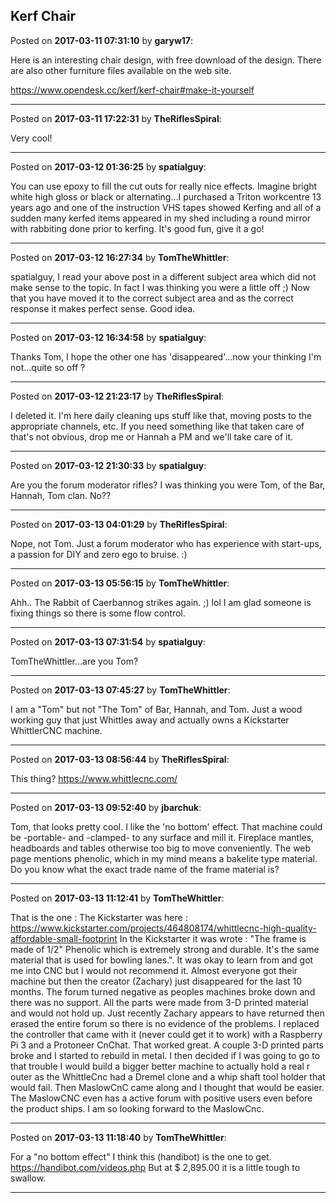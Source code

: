 ## Kerf Chair
Posted on **2017-03-11 07:31:10** by **garyw17**:

Here is an interesting chair design, with free download of the design.  There are also other furniture files available on the web site.

https://www.opendesk.cc/kerf/kerf-chair#make-it-yourself

---

Posted on **2017-03-11 17:22:31** by **TheRiflesSpiral**:

Very cool!

---

Posted on **2017-03-12 01:36:25** by **spatialguy**:

You can use epoxy to fill the cut outs for really nice effects. Imagine bright white high gloss or black or alternating…I purchased a Triton workcentre 13 years ago and one of the instruction VHS tapes showed Kerfing and all of a sudden many kerfed items appeared in my shed including a round mirror with rabbiting done prior to kerfing. It's good fun, give it a go!

---

Posted on **2017-03-12 16:27:34** by **TomTheWhittler**:

spatialguy, I read your above post in a different subject area which did not make sense to the topic. In fact I was thinking you were a little off ;) Now that you have moved it to the correct subject area and as the correct response it makes perfect sense. Good idea.

---

Posted on **2017-03-12 16:34:58** by **spatialguy**:

Thanks Tom, I hope the other one has 'disappeared'...now your thinking I'm not...quite so off ?

---

Posted on **2017-03-12 21:23:17** by **TheRiflesSpiral**:

I deleted it. I'm here daily cleaning ups stuff like that, moving posts to the appropriate channels, etc. If you need something like that taken care of that's not obvious, drop me or Hannah a PM and we'll take care of it.

---

Posted on **2017-03-12 21:30:33** by **spatialguy**:

Are you the forum moderator rifles? I was thinking you were Tom, of the Bar, Hannah, Tom clan. No?&quest;

---

Posted on **2017-03-13 04:01:29** by **TheRiflesSpiral**:

Nope, not Tom. Just a forum moderator who has experience with start-ups, a passion for DIY and zero ego to bruise. :)

---

Posted on **2017-03-13 05:56:15** by **TomTheWhittler**:

Ahh.. The Rabbit of Caerbannog strikes again. ;) lol
I am glad someone is fixing things so there is some flow control.

---

Posted on **2017-03-13 07:31:54** by **spatialguy**:

TomTheWhittler...are you Tom?

---

Posted on **2017-03-13 07:45:27** by **TomTheWhittler**:

I am a "Tom" but not "The Tom" of Bar, Hannah, and Tom.
Just a wood working guy that just Whittles away and actually owns a Kickstarter WhittlerCNC machine.

---

Posted on **2017-03-13 08:56:44** by **TheRiflesSpiral**:

This thing? https://www.whittlecnc.com/

---

Posted on **2017-03-13 09:52:40** by **jbarchuk**:

Tom, that looks pretty cool. I like the 'no bottom' effect. That machine could be -portable- and -clamped- to any surface and mill it. Fireplace mantles, headboards and tables otherwise too big to move conveniently.
The web page mentions phenolic, which in my mind means a bakelite type material.
Do you know what the exact trade name of the frame material is?

---

Posted on **2017-03-13 11:12:41** by **TomTheWhittler**:

That is the one : The Kickstarter was here :
https://www.kickstarter.com/projects/464808174/whittlecnc-high-quality-affordable-small-footprint
In the Kickstarter it was wrote : "The frame is made of 1/2" Phenolic which is extremely strong and durable. It's the same material that is used for bowling lanes.".
It was okay to learn from and got me into CNC but I would not recommend it. Almost everyone got their machine but then the creator (Zachary)  just disappeared for the last 10 months. The forum turned negative as peoples machines broke down and there was no support. All the parts were made from 3-D printed material and would not hold up. Just recently Zachary appears to have returned then erased the entire forum so there is no evidence of the problems. I replaced the controller that came with it (never could get it to work) with a Raspberry Pi 3 and a Protoneer CnChat. That worked great. A couple 3-D printed parts broke and I started to rebuild in metal. I then decided  if I was going to go to that trouble I would build a bigger better machine to actually hold a real r outer as the WhittleCnc had a Dremel clone and a whip shaft tool holder that would fail. Then MaslowCnC came along and I thought that would be easier. The MaslowCNC even has a active forum with positive users even before the product ships. I am so looking forward to the MaslowCnc.

---

Posted on **2017-03-13 11:18:40** by **TomTheWhittler**:

For a "no bottom effect" I think this (handibot)  is the one to get.
https://handibot.com/videos.php
But at $ 2,895.00 it is a little tough to swallow.

---

